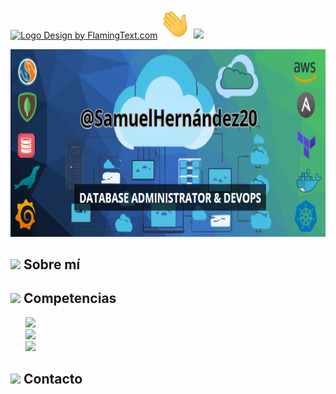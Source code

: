  
<a target="_top" href="https://flamingtext.com/" ><img src="https://blog.flamingtext.com/blog/2024/08/05/flamingtext_com_1722858627_539274852.png" border="0" alt="Logo Design by FlamingText.com" title="Logo Design by FlamingText.com"></a>
</a> <img src="https://raw.githubusercontent.com/ABSphreak/ABSphreak/master/gifs/Hi.gif" width="50px">
<img src="https://user-images.githubusercontent.com/73097560/115834477-dbab4500-a447-11eb-908a-139a6edaec5c.gif">    

<img src="images/Presentacion_GitHub.png" alt="Perfil" width="620" height="300"/>


<h2> <img src = "https://github.com/7oSkaaa/7oSkaaa/blob/main/Images/about_me.gif?raw=true" width = 20px>  Sobre mí </h2>
         

<h2><img src = "https://media2.giphy.com/media/QssGEmpkyEOhBCb7e1/giphy.gif?cid=ecf05e47a0n3gi1bfqntqmob8g9aid1oyj2wr3ds3mg700bl&rid=giphy.gif" width = 20 px>  Competencias </h2>


<ul >
    <img src = "https://github.com/user-attachments/assets/f7c7cc75-4529-4863-8078-7fd03d88a4ff" width = 40px/> <br>
    <img src = "https://github.com/user-attachments/assets/f7c7cc75-4529-4863-8078-7fd03d88a4ff" width = 40px/><br>
    <img src = "https://github.com/user-attachments/assets/f7c7cc75-4529-4863-8078-7fd03d88a4ff" width = 40px/><br>
    

    
</ul>
<h2><img src="https://media.giphy.com/media/iY8CRBdQXODJSCERIr/giphy.gif" width="30px"> Contacto </h2>







